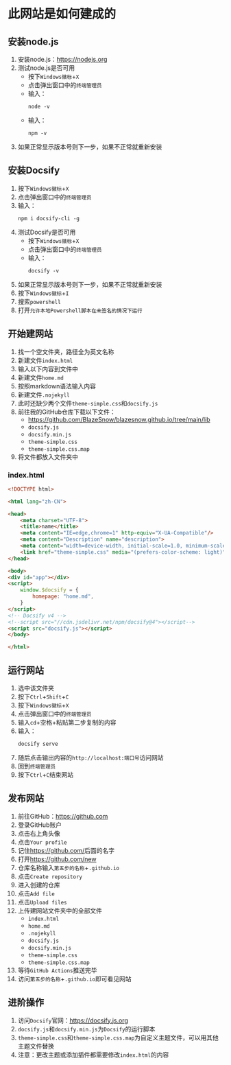 # 此网站是如何建成的

## 安装node.js

1. 安装node.js：<https://nodejs.org>
2. 测试node.js是否可用
	- 按下```Windows徽标```+```X```
	- 点击弹出窗口中的```终端管理员```
	- 输入：
	    ```shell
		node -v
		```
	- 输入：
	    ```shell
		npm -v
		```
3. 如果正常显示版本号则下一步，如果不正常就重新安装

## 安装Docsify

1. 按下```Windows徽标```+```X```
2. 点击弹出窗口中的```终端管理员```
3. 输入：
    ```shell
    npm i docsify-cli -g
    ```
4. 测试Docsify是否可用
	- 按下```Windows徽标```+```X```
	- 点击弹出窗口中的```终端管理员```
	- 输入：
	    ```shell
		docsify -v
		```
5. 如果正常显示版本号则下一步，如果不正常就重新安装
6. 按下```Windows徽标```+```I```
7. 搜索```powershell```
8. 打开```允许本地Powershell脚本在未签名的情况下运行```

## 开始建网站

1. 找一个空文件夹，路径全为英文名称
2. 新建文件```index.html```
3. 输入以下内容到文件中
4. 新建文件```home.md```
5. 按照markdown语法输入内容
6. 新建文件```.nojekyll```
7. 此时还缺少两个文件```theme-simple.css```和```docsify.js```
8. 前往我的GitHub仓库下载以下文件：
    - <https://github.com/BlazeSnow/blazesnow.github.io/tree/main/lib>
    - ```docsify.js```
    - ```docsify.min.js```
    - ```theme-simple.css```
    - ```theme-simple.css.map```
9. 将文件都放入文件夹中

### index.html

```html
<!DOCTYPE html>

<html lang="zh-CN">

<head>
    <meta charset="UTF-8">
    <title>name</title>
    <meta content="IE=edge,chrome=1" http-equiv="X-UA-Compatible"/>
    <meta content="Description" name="description">
    <meta content="width=device-width, initial-scale=1.0, minimum-scale=1.0" name="viewport">
    <link href="theme-simple.css" media="(prefers-color-scheme: light)" rel="stylesheet">
</head>

<body>
<div id="app"></div>
<script>
    window.$docsify = {
        homepage: "home.md",
    }
</script>
<!-- Docsify v4 -->
<!--script src="//cdn.jsdelivr.net/npm/docsify@4"></script-->
<script src="docsify.js"></script>
</body>

</html>
```

## 运行网站

1. 选中该文件夹
2. 按下```Ctrl```+```Shift```+```C```
3. 按下```Windows徽标```+```X```
4. 点击弹出窗口中的```终端管理员```
5. 输入```cd```+空格+粘贴第二步复制的内容
6. 输入：
    ```shell
    docsify serve
    ```
7. 随后点击输出内容的```http://localhost:端口号```访问网站
8. 回到```终端管理员```
9. 按下```Ctrl```+```C```结束网站

## 发布网站

1. 前往GitHub：<https://github.com>
2. 登录GitHub账户
3. 点击右上角头像
4. 点击```Your profile```
5. 记住<https://github.com/>后面的名字
6. 打开<https://github.com/new>
7. 仓库名称输入```第五步的名称```+```.github.io```
8. 点击```Create repository```
9. 进入创建的仓库
10. 点击```Add file```
11. 点击```Upload files```
12. 上传建网站文件夹中的全部文件
	- ```index.html```
	- ```home.md```
    - ```.nojekyll```
	- ```docsify.js```
	- ```docsify.min.js```
	- ```theme-simple.css```
	- ```theme-simple.css.map```
13. 等待```GitHub Actions```推送完毕
14. 访问```第五步的名称```+```.github.io```即可看见网站

## 进阶操作

1. 访问```Docsify```官网：<https://docsify.js.org>
2. ```docsify.js```和```docsify.min.js```为```Docsify```的运行脚本
3. ```theme-simple.css```和```theme-simple.css.map```为自定义主题文件，可以用其他主题文件替换
4. 注意：更改主题或添加插件都需要修改```index.html```的内容
